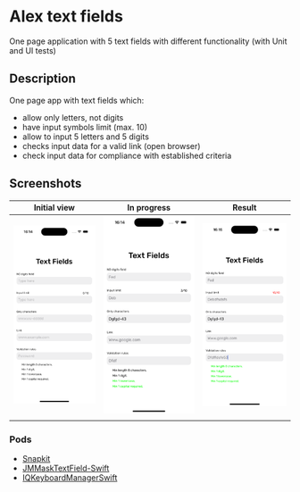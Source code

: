 # Alex text fields 

One page application with 5 text fields with different functionality (with Unit and UI tests)


## Description

One page app with text fields which:
* allow only letters, not digits
* have input symbols limit (max. 10)
* allow to input 5 letters and 5 digits
* checks input data for a valid link (open browser)
* check input data for compliance with established criteria


## Screenshots


|                                                                         Initial view                                                                          | In progress                                                                                                                                                         |                                                                            Result                                                                            |
| :-----------------------------------------------------------------------------------------------------------------------------------------------------------: | ------------------------------------------------------------------------------------------------------------------------------------------------------------------- | :----------------------------------------------------------------------------------------------------------------------------------------------------------: |
| <img src = "https://github.com/deidg/Alex_textFields/blob/da453ade3a7268d1ccb727d858db3adcd44a28ef/V2%20textFields%20var%203/Assets/initial.png" width = 400> | <img src = "https://github.com/deidg/Alex_textFields/blob/da453ade3a7268d1ccb727d858db3adcd44a28ef/V2%20textFields%20var%203/Assets/in%20progress.png" width = 400> | <img src = "https://github.com/deidg/Alex_textFields/blob/da453ade3a7268d1ccb727d858db3adcd44a28ef/V2%20textFields%20var%203/Assets/filled.png" width = 400> |
|                                                                                                                                                               |                                                                                                                                                                     |                                                                                                                                                              |

### Pods

* [Snapkit](https://github.com/SnapKit/SnapKit)
* [JMMaskTextField-Swift](https://github.com/JotaMelo/JMMaskTextField-Swift) 
* [IQKeyboardManagerSwift](https://github.com/hackiftekhar/IQKeyboardManager) 

